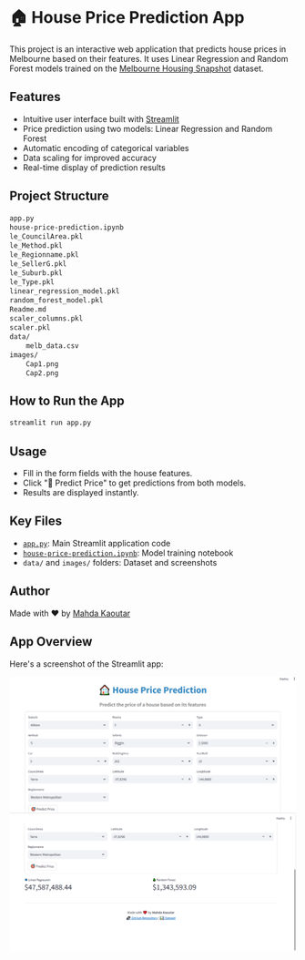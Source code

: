 # 🏠 House Price Prediction App

This project is an interactive web application that predicts house prices in Melbourne based on their features. It uses Linear Regression and Random Forest models trained on the [Melbourne Housing Snapshot](https://www.kaggle.com/datasets/dansbecker/melbourne-housing-snapshot) dataset.

## Features

- Intuitive user interface built with [Streamlit](https://streamlit.io/)
- Price prediction using two models: Linear Regression and Random Forest
- Automatic encoding of categorical variables
- Data scaling for improved accuracy
- Real-time display of prediction results

## Project Structure

```
app.py
house-price-prediction.ipynb
le_CouncilArea.pkl
le_Method.pkl
le_Regionname.pkl
le_SellerG.pkl
le_Suburb.pkl
le_Type.pkl
linear_regression_model.pkl
random_forest_model.pkl
Readme.md
scaler_columns.pkl
scaler.pkl
data/
    melb_data.csv
images/
    Cap1.png
    Cap2.png
```

## How to Run the App

```sh
streamlit run app.py
```

## Usage

- Fill in the form fields with the house features.
- Click "🎯 Predict Price" to get predictions from both models.
- Results are displayed instantly.

## Key Files

- [`app.py`](app.py): Main Streamlit application code
- [`house-price-prediction.ipynb`](house-price-prediction.ipynb): Model training notebook
- `data/` and `images/` folders: Dataset and screenshots

## Author

Made with ❤️ by [Mahda Kaoutar](https://github.com/KaoutarMD)

## App Overview

Here's a screenshot of the Streamlit app:

![App Interface 1](images/Cap1.png)
![App Interface 2](images/Cap2.png)

